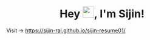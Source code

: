 <h1 align="center"> Hey <img src="https://github.io/sijin-resume01/sijin-raj.github.io/blob/master/master/assets/images/Hi.gif?raw=true" height="30" width="30" />, I'm Sijin!</h1>
<p align="center">
          
Visit ->  https://sijin-raj.github.io/sijin-resume01/

